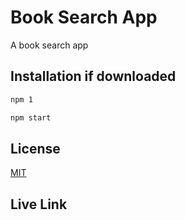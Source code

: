 # Book Search App

A book search app

## Installation if downloaded

```bash
npm 1

```

```bash
npm start

```

## License

[MIT](https://choosealicense.com/licenses/mit/)

## Live Link
